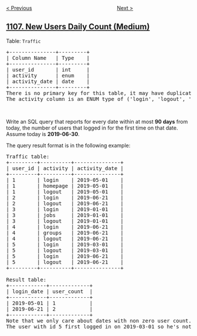 <!--|This file generated by command(leetcode description); DO NOT EDIT.    |-->
<!--+----------------------------------------------------------------------+-->
<!--|@author    openset <openset.wang@gmail.com>                           |-->
<!--|@link      https://github.com/openset                                 |-->
<!--|@home      https://github.com/openset/leetcode                        |-->
<!--+----------------------------------------------------------------------+-->

[< Previous](https://github.com/openset/leetcode/tree/master/problems/parsing-a-boolean-expression "Parsing A Boolean Expression")
　　　　　　　　　　　　　　　　
[Next >](https://github.com/openset/leetcode/tree/master/problems/defanging-an-ip-address "Defanging an IP Address")

## [1107. New Users Daily Count (Medium)](https://leetcode.com/problems/new-users-daily-count "每日新用户统计")

<p>Table: <code>Traffic</code></p>

<pre>
+---------------+---------+
| Column Name   | Type    |
+---------------+---------+
| user_id       | int     |
| activity      | enum    |
| activity_date | date    |
+---------------+---------+
There is no primary key for this table, it may have duplicate rows.
The activity column is an ENUM type of (&#39;login&#39;, &#39;logout&#39;, &#39;jobs&#39;, &#39;groups&#39;, &#39;homepage&#39;).
</pre>

<p>&nbsp;</p>

<p>Write an SQL query that reports for every date within at most&nbsp;<strong>90 days</strong> from today, the number of users that logged in for the first time on that date. Assume today is <strong>2019-06-30</strong>.</p>

<p>The query result format is in the following example:</p>

<pre>
Traffic table:
+---------+----------+---------------+
| user_id | activity | activity_date |
+---------+----------+---------------+
| 1       | login    | 2019-05-01    |
| 1       | homepage | 2019-05-01    |
| 1       | logout   | 2019-05-01    |
| 2       | login    | 2019-06-21    |
| 2       | logout   | 2019-06-21    |
| 3       | login    | 2019-01-01    |
| 3       | jobs     | 2019-01-01    |
| 3       | logout   | 2019-01-01    |
| 4       | login    | 2019-06-21    |
| 4       | groups   | 2019-06-21    |
| 4       | logout   | 2019-06-21    |
| 5       | login    | 2019-03-01    |
| 5       | logout   | 2019-03-01    |
| 5       | login    | 2019-06-21    |
| 5       | logout   | 2019-06-21    |
+---------+----------+---------------+

Result table:
+------------+-------------+
| login_date | user_count  |
+------------+-------------+
| 2019-05-01 | 1           |
| 2019-06-21 | 2           |
+------------+-------------+
Note that we only care about dates with non zero user count.
The user with id 5 first logged in on 2019-03-01 so he&#39;s not counted on 2019-06-21.
</pre>
